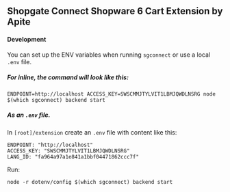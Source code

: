 ## Shopgate Connect Shopware 6 Cart Extension by Apite

#### Development

You can set up the ENV variables when running `sgconnect` or use a local `.env` file.

##### For inline, the command will look like this:

```shell
ENDPOINT=http://localhost ACCESS_KEY=SWSCMMJTYLVIT1LBMJQWDLNSRG node $(which sgconnect) backend start
```

##### As an `.env` file.

In `[root]/extension` create an `.env` file with content like this:

```dotenv
ENDPOINT: "http://localhost"
ACCESS_KEY: "SWSCMMJTYLVIT1LBMJQWDLNSRG"
LANG_ID: "fa964a97a1e841a1bbf04471862ccc7f"
```

Run:

```shell
node -r dotenv/config $(which sgconnect) backend start
```
